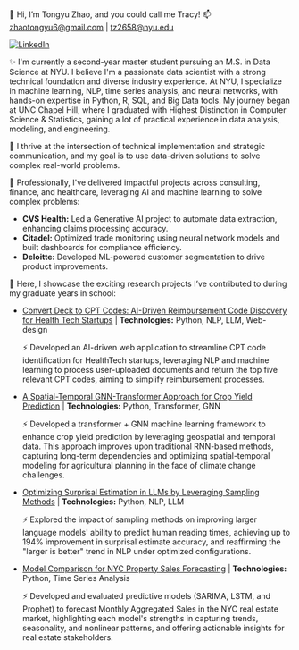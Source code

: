 👋 Hi, I’m Tongyu Zhao, and you could call me Tracy!    📫 zhaotongyu6@gmail.com | tz2658@nyu.edu

[![LinkedIn](https://img.shields.io/badge/LinkedIn-Profile-blue?logo=linkedin&logoColor=white)](https://www.linkedin.com/in/tongyu-zhao11/)

✨ I'm currently a second-year master student pursuing an M.S. in Data Science at NYU. I believe I'm a passionate data scientist with a strong technical foundation and diverse industry experience. At NYU, I specialize in machine learning, NLP, time series analysis, and neural networks, with hands-on expertise in Python, R, SQL, and Big Data tools. My journey began at UNC Chapel Hill, where I graduated with Highest Distinction in Computer Science & Statistics, gaining a lot of practical experience in data analysis, modeling, and engineering.

👀 I thrive at the intersection of technical implementation and strategic communication, and my goal is to use data-driven solutions to solve complex real-world problems.

📌 Professionally, I've delivered impactful projects across consulting, finance, and healthcare, leveraging AI and machine learning to solve complex problems:
- **CVS Health:** Led a Generative AI project to automate data extraction, enhancing claims processing accuracy.
- **Citadel:** Optimized trade monitoring using neural network models and built dashboards for compliance efficiency.
- **Deloitte:** Developed ML-powered customer segmentation to drive product improvements.

📌 Here, I showcase the exciting research projects I’ve contributed to during my graduate years in school: 
- [Convert Deck to CPT Codes: AI-Driven Reimbursement Code Discovery for Health Tech Startups](https://github.com/Archertakesitez/deck-to-CPT) | **Technologies:** Python, NLP, LLM, Web-design

  ⚡ Developed an AI-driven web application to streamline CPT code identification for HealthTech startups, leveraging NLP and machine learning to process user-uploaded documents and return the top five relevant CPT codes, aiming to simplify reimbursement processes.
- [A Spatial-Temporal GNN-Transformer Approach for Crop Yield Prediction](https://github.com/Tongyu-Zhao/GNN-Transformer) | **Technologies:** Python, Transformer, GNN

  ⚡ Developed a transformer + GNN machine learning framework to enhance crop yield prediction by leveraging geospatial and temporal data. This approach improves upon traditional RNN-based methods, capturing long-term dependencies and optimizing spatial-temporal modeling for agricultural planning in the face of climate change challenges.

- [Optimizing Surprisal Estimation in LLMs by Leveraging Sampling Methods](https://github.com/Glosolin/llm_surprisal_sample/) | **Technologies:** Python, NLP, LLM

  ⚡ Explored the impact of sampling methods on improving larger language models' ability to predict human reading times, achieving up to 194% improvement in surprisal estimate accuracy, and reaffirming the "larger is better" trend in NLP under optimized configurations.

- [Model Comparison for NYC Property Sales Forecasting](https://github.com/wangzes-kevo/nyc-property-sales-forecast) | **Technologies:** Python, Time Series Analysis

  ⚡ Developed and evaluated predictive models (SARIMA, LSTM, and Prophet) to forecast Monthly Aggregated Sales in the NYC real estate market, highlighting each model's strengths in capturing trends, seasonality, and nonlinear patterns, and offering actionable insights for real estate stakeholders.

